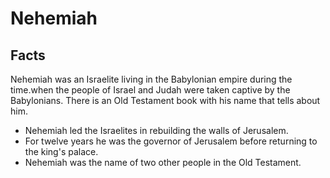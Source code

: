 # Nehemiah

## Facts

Nehemiah was an Israelite living in the Babylonian empire during the time.when the people of Israel and Judah were taken captive by the Babylonians. There is an Old Testament book with his name that tells about him.

* Nehemiah led the Israelites in rebuilding the walls of Jerusalem.
* For twelve years he was the governor of Jerusalem before returning to the king's palace.
* Nehemiah was the name of two other people in the Old Testament.